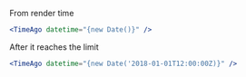 From render time
```jsx
<TimeAgo datetime="{new Date()}" />
 ```

After it reaches the limit
```jsx
<TimeAgo datetime="{new Date('2018-01-01T12:00:00Z)}" />
 ```
 
